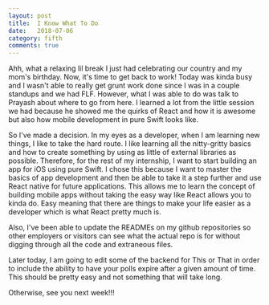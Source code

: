 ```yaml
---
layout: post
title:  I Know What To Do
date:   2018-07-06
category: fifth
comments: true
---
```


Ahh, what a relaxing lil break I just had celebrating our country and my mom's birthday. Now, it's time to get back to work! Today was kinda busy and I wasn't able to really get grunt work done since I was in a couple standups and we had FLF. However, what I was able to do was talk to Prayash about where to go from here. I learned a lot from the little session we had because he showed me the quirks of React and how it is awesome but also how mobile development in pure Swift looks like.

So I've made a decision. In my eyes as a developer, when I am learning new things, I like to take the hard route. I like learning all the nitty-gritty basics and how to create something by using as little of external libraries as possible. Therefore, for the rest of my internship, I want to start building an app for iOS using pure Swift. I chose this because I want to master the basics of app development and then be able to take it a step further and use React native for future applications. This allows me to learn the concept of building mobile apps without taking the easy way like React allows you to kinda do. Easy meaning that there are things to make your life easier as a developer which is what React pretty much is. 

Also, I've been able to update the READMEs on my github repositories so other employers or visitors can see what the actual repo is for without digging through all the code and extraneous files. 

Later today, I am going to edit some of the backend for This or That in order to include the ability to have your polls expire after a given amount of time. This should be pretty easy and not something that will take long. 

Otherwise, see you next week!!!